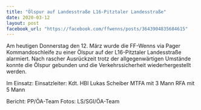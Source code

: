 ```yaml
---
title: "Ölspur auf Landesstraße L16-Pitztaler Landesstraße"
date: 2020-03-12
layout: post
facebook_url: "https://facebook.com/ffwenns/posts/3643904835684615"
---
```


Am heutigen Donnerstag den 12. März wurde die FF-Wenns via Pager Kommandoschleife zu einer Ölspur auf der L16-Pitztaler Landesstraße alarmiert. Nach rascher Ausrückzeit trotz der allgegenwärtigen Umstände konnte die Ölspur gebunden und die Verkehrssicherheit wiederhergestellt werden.

Im Einsatz:
Einsatzleiter: Kdt. HBI Lukas Scheiber
MTFA mit 3 Mann
RFA mit 5 Mann

Bericht: PP/ÖA-Team
Fotos: LS/SGI/ÖA-Team